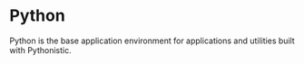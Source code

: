 # Python

Python is the base application environment for applications and utilities built with Pythonistic.